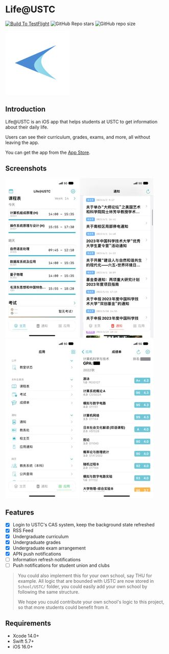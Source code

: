 # Life@USTC

[![Build To TestFlight](https://github.com/Life-USTC/Life-USTC/actions/workflows/fastlane.yaml/badge.svg)](https://github.com/Life-USTC/Life-USTC/actions/workflows/fastlane.yaml)
![GitHub Repo stars](https://img.shields.io/github/stars/Life-USTC/Life-USTC)
![GitHub repo size](https://img.shields.io/github/repo-size/Life-USTC/Life-USTC)

<img src="./Docs/Assets/AppIcon.png" width="200" height="200">

## Introduction

Life@USTC is an iOS app that helps students at USTC to get information about their daily life.

Users can see their curriculum, grades, exams, and more, all without leaving the app.

You can get the app from the [App Store](https://apps.apple.com/cn/app/life-ustc/id1660437438).

## Screenshots

<img src="./Docs/Assets/Screenshot-01.png" />
<img src="./Docs/Assets/Screenshot-02.png" />
<img src="./Docs/Assets/Screenshot-03.png" />
<img src="./Docs/Assets/Screenshot-04.png" />

## Features

- [x] Login to USTC's CAS system, keep the background state refreshed
- [x] RSS Feed
- [x] Undergraduate curriculum
- [x] Undergraduate grades
- [x] Undergraduate exam arrangement
- [x] APN push notifications
- [ ] Information refresh notifications
- [ ] Push notifications for student union and clubs

> You could also implement this for your own school, say THU for example. All logic that are bounded with USTC are now stored in `School/USTC/` folder, you could easily add your own school by following the same structure.
>
> We hope you could contribute your own school's logic to this project, so that more students could benefit from it.

## Requirements

- Xcode 14.0+
- Swift 5.7+
- iOS 16.0+
